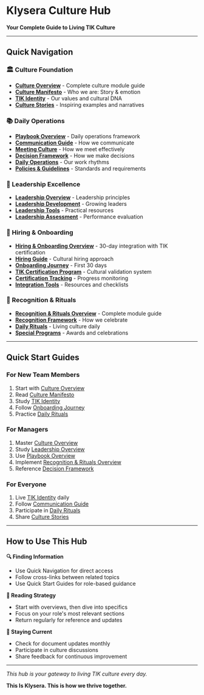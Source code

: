 # Klysera Culture Hub

**Your Complete Guide to Living TIK Culture**

---

## Quick Navigation

### 🏛️ Culture Foundation
- **[Culture Overview](./Culture/_Overview.md)** - Complete culture module guide
- **[Culture Manifesto](./Culture/Culture-Manifesto.md)** - Who we are: Story & emotion
- **[TIK Identity](./Culture/TIK-Identity.md)** - Our values and cultural DNA
- **[Culture Stories](./Culture/Culture-Stories.md)** - Inspiring examples and narratives

### 📚 Daily Operations
- **[Playbook Overview](./Playbook/_Overview.md)** - Daily operations framework
- **[Communication Guide](./Playbook/Communication-Guide.md)** - How we communicate
- **[Meeting Culture](./Playbook/Meeting-Culture.md)** - How we meet effectively
- **[Decision Framework](./Playbook/Decision-Framework.md)** - How we make decisions
- **[Daily Operations](./Playbook/Daily-Operations.md)** - Our work rhythms
- **[Policies & Guidelines](./Playbook/Policies-Guidelines.md)** - Standards and requirements

### 👥 Leadership Excellence
- **[Leadership Overview](./Leadership/_Overview.md)** - Leadership principles
- **[Leadership Development](./Leadership/Leadership-Development.md)** - Growing leaders
- **[Leadership Tools](./Leadership/Leadership-Tools.md)** - Practical resources
- **[Leadership Assessment](./Leadership/Leadership-Assessment.md)** - Performance evaluation

### 🎯 Hiring & Onboarding
- **[Hiring & Onboarding Overview](./Hiring-Onboarding/_Overview.md)** - 30-day integration with TIK certification
- **[Hiring Guide](./Hiring-Onboarding/Hiring-Guide.md)** - Cultural hiring approach
- **[Onboarding Journey](./Hiring-Onboarding/Onboarding-Journey.md)** - First 30 days
- **[TIK Certification Program](./Hiring-Onboarding/TIK-Certification-Program.md)** - Cultural validation system
- **[Certification Tracking](./Hiring-Onboarding/Certification-Tracking-Template.md)** - Progress monitoring
- **[Integration Tools](./Hiring-Onboarding/Integration-Tools.md)** - Resources and checklists

### 🎉 Recognition & Rituals
- **[Recognition & Rituals Overview](./Recognition-Rituals/_Overview.md)** - Complete module guide
- **[Recognition Framework](./Recognition-Rituals/Recognition-Framework.md)** - How we celebrate
- **[Daily Rituals](./Recognition-Rituals/Daily-Rituals.md)** - Living culture daily
- **[Special Programs](./Recognition-Rituals/Special-Programs.md)** - Awards and celebrations

---

## Quick Start Guides

### For New Team Members
1. Start with [Culture Overview](./Culture/_Overview.md)
2. Read [Culture Manifesto](./Culture/Culture-Manifesto.md)
3. Study [TIK Identity](./Culture/TIK-Identity.md)
4. Follow [Onboarding Journey](./Hiring-Onboarding/Onboarding-Journey.md)
5. Practice [Daily Rituals](./Recognition-Rituals/Daily-Rituals.md)

### For Managers
1. Master [Culture Overview](./Culture/_Overview.md)
2. Study [Leadership Overview](./Leadership/_Overview.md)
3. Use [Playbook Overview](./Playbook/_Overview.md)
4. Implement [Recognition & Rituals Overview](./Recognition-Rituals/_Overview.md)
5. Reference [Decision Framework](./Operating-Principles/Tools/Decision-Framework.md)

### For Everyone
1. Live [TIK Identity](./Culture/TIK-Identity.md) daily
2. Follow [Communication Guide](./Playbook/Communication-Guide.md)
3. Participate in [Daily Rituals](./Recognition-Rituals/Daily-Rituals.md)
4. Share [Culture Stories](./Culture/Culture-Stories.md)

---

## How to Use This Hub

**🔍 Finding Information**
- Use Quick Navigation for direct access
- Follow cross-links between related topics
- Use Quick Start Guides for role-based guidance

**📖 Reading Strategy**
- Start with overviews, then dive into specifics
- Focus on your role's most relevant sections
- Return regularly for reference and updates

**🔄 Staying Current**
- Check for document updates monthly
- Participate in culture discussions
- Share feedback for continuous improvement

---

*This hub is your gateway to living TIK culture every day.*

**This Is Klysera. This is how we thrive together.**
